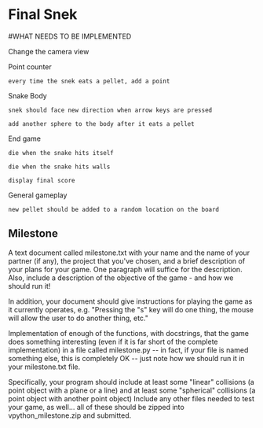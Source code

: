 # Final Snek

#WHAT NEEDS TO BE IMPLEMENTED

Change the camera view

Point counter

`every time the snek eats a pellet, add a point`

Snake Body

`snek should face new direction when arrow keys are pressed`

`add another sphere to the body after it eats a pellet`

End game

`die when the snake hits itself`

`die when the snake hits walls`

`display final score`

General gameplay

`new pellet should be added to a random location on the board`


## Milestone

A text document called milestone.txt with your name and the name of your partner (if any), the project that you've chosen, and a brief description of your plans for your game. One paragraph will suffice for the description. Also, include a description of the objective of the game - and how we should run it!

In addition, your document should give instructions for playing the game as it currently operates, e.g. "Pressing the "s" key will do one thing, the mouse will allow the user to do another thing, etc."

Implementation of enough of the functions, with docstrings, that the game does something interesting (even if it is far short of the complete implementation) in a file called milestone.py -- in fact, if your file is named something else, this is completely OK -- just note how we should run it in your milestone.txt file.

Specifically, your program should include at least some "linear" collisions (a point object with a plane or a line) and at least some "spherical" collisions (a point object with another point object)
Include any other files needed to test your game, as well... all of these should be zipped into vpython_milestone.zip and submitted.



